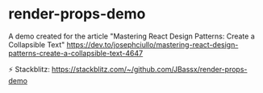 # render-props-demo

A demo created for the article "Mastering React Design Patterns: Create a Collapsible Text"
https://dev.to/josephciullo/mastering-react-design-patterns-create-a-collapsible-text-4647

⚡ Stackblitz: https://stackblitz.com/~/github.com/JBassx/render-props-demo
